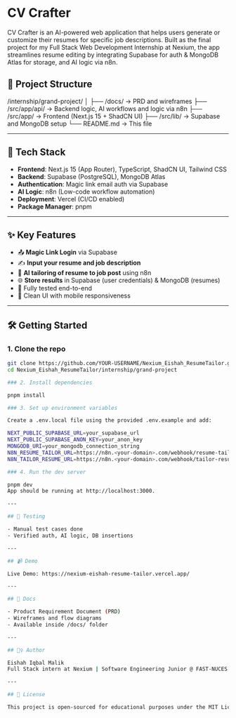# CV Crafter

CV Crafter is an AI-powered web application that helps users generate or customize their resumes for specific job descriptions. Built as the final project for my Full Stack Web Development Internship at Nexium, the app streamlines resume editing by integrating Supabase for auth & MongoDB Atlas for storage, and AI logic via n8n.

## 📁 Project Structure

/internship/grand-project/
│
├── /docs/ → PRD and wireframes
├── /src/app/api/ → Backend logic, AI workflows and logic via n8n
├── /src/app/ → Frontend (Next.js 15 + ShadCN UI)
├── /src/lib/ → Supabase and MongoDB setup
└── README.md → This file

---

## 🔧 Tech Stack

- **Frontend**: Next.js 15 (App Router), TypeScript, ShadCN UI, Tailwind CSS
- **Backend**: Supabase (PostgreSQL), MongoDB Atlas
- **Authentication**: Magic link email auth via Supabase
- **AI Logic**: n8n (Low-code workflow automation)
- **Deployment**: Vercel (CI/CD enabled)
- **Package Manager**: pnpm

---

## ✨ Key Features

- 📤 **Magic Link Login** via Supabase
- ✍️ **Input your resume and job description**
- 🤖 **AI tailoring of resume to job post** using n8n
- 🌐 **Store results** in Supabase (user credentials) & MongoDB (resumes)
- 🧪 Fully tested end-to-end
- 🎨 Clean UI with mobile responsiveness

---

## 🛠️ Getting Started

### 1. Clone the repo

```bash
git clone https://github.com/YOUR-USERNAME/Nexium_Eishah_ResumeTailor.git
cd Nexium_Eishah_ResumeTailor/internship/grand-project

### 2. Install dependencies

pnpm install

### 3. Set up environment variables

Create a .env.local file using the provided .env.example and add:

NEXT_PUBLIC_SUPABASE_URL=your_supabase_url
NEXT_PUBLIC_SUPABASE_ANON_KEY=your_anon_key
MONGODB_URI=your_mongodb_connection_string
N8N_RESUME_TAILOR_URL=https://n8n.<your-domain>.com/webhook/resume-tailor
N8N_TAILOR_RESUME_URL=https://n8n.<your-domain>.com/webhook/tailor-resume

### 4. Run the dev server

pnpm dev
App should be running at http://localhost:3000.

--- 

## 🧪 Testing

- Manual test cases done
- Verified auth, AI logic, DB insertions

---

## 📹 Demo

Live Demo: https://nexium-eishah-resume-tailor.vercel.app/

---

## 📁 Docs

- Product Requirement Document (PRD)
- Wireframes and flow diagrams
- Available inside /docs/ folder

---

## 🙋‍♀️ Author

Eishah Iqbal Malik
Full Stack intern at Nexium | Software Engineering Junior @ FAST-NUCES | https://www.linkedin.com/in/eishah-iqbal-02967a317/

---

## 📜 License

This project is open-sourced for educational purposes under the MIT License.